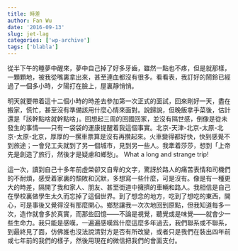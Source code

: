 ```yaml
---
title: 時差
author: Fan Wu
date: '2016-09-13'
slug: jet-lag
categories: ['wp-archive']
tags: ['blabla']
---
```


從半下午的睡夢中醒來，夢中自己掉了好多牙齒，雖然一點也不疼，但是就那樣，一顆顆地，被我從嘴裏拿出來，甚至連血都沒有很多。看看表，我訂好的鬧鈴已經過了一個多小時，夕陽打在臉上，屋裏靜悄悄。

明天就要帶着這十二個小時的時差去參加第一次正式的面試，回來剛好一天，盡在搬家，慌忙，甚至沒有準備該用什麼心情來面對。說歸說，但晚飯拿手菜後，估計還是「該幹點啥就幹點啥」。回想起三周的回國回家，並沒有隔世感，倒像是從未發生的事情——只有一袋袋的運康提醒着我這個事實。北京-天津-北京-太原-北京-太原-北京，厚厚的一摞車票算是沒有再攢起來。火車變得都好快，快到感覺不到旅途；一會兒工夫就到了另一個城市，見到另一些人。我牽着莎莎，想到「上帝先是創造了旅行，然後才是疑慮和鄉愁」。 What
a long and strange trip!

這一次，讀到自己十多年前虛榮卻又自卑的文字，驚訝於路人的痛苦表情和司機們的不耐煩，感受着家裏的頹敗和沉默，多想寫一些什麼，可是沒有。像是有一種更大的時差，隔開了我和家人、朋友、甚至街道中擁擠的車輛和路人。我相信是自己在學校裏做學生太久而忘掉了這個世界。到了想念的地方，吃到了想吃的東西，開心，可是事後又覺得沒有那麼開心。鄉愁讓我一次次地回到原點，但我知道每多一次，造作就會多於真實，而那些回憶——不論是視覺，聽覺或是味覺——就會少一些生命力。我只能是感嘆，一遍遍感嘆爲什麼這麼多年過去，我們聯系或不聯系，到最終見了面，仿佛誰也沒法說清對方是否有所改變，或者只是我們在裝出四年前或七年前的我們的樣子，然後用現在的微信把我們的會面支付。
